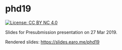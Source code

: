 # phd19

[![License: CC BY NC 4.0](https://img.shields.io/badge/License-CC%20BY%20NC%204.0-green.svg)](https://creativecommons.org/licenses/by-nc/4.0/)

Slides for Presubmission presentation on 27 Mar 2019.

Rendered slides: <https://slides.earo.me/phd19>
